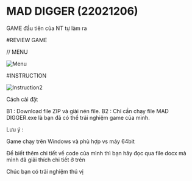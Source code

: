 # MAD DIGGER (22021206)
GAME đầu tiên của NT tự làm ra 

#REVIEW GAME

// MENU

![Menu](https://user-images.githubusercontent.com/123071344/236668234-9feb54b3-13a3-4df3-891e-02cbe78bd24c.png)

#INSTRUCTION

![Instruction2](https://user-images.githubusercontent.com/123071344/236668369-6104bd7a-876c-4673-a5db-24ddb9552b42.png)

Cách cài đặt 

B1 : Download file ZIP và giải nén file.
B2 : Chỉ cần chạy file MAD DIGGER.exe là bạn đã có thể trải nghiệm game của mình.

Lưu ý : 
 
Game chạy trên Windows và phù hợp vs máy 64bit 

Để biết thêm chi tiết về code của mình thì bạn hãy đọc qua file docx mà mình đã giải thích chi tiết ở trên 

Chúc bạn có trải nghiệm thú vị 

 
